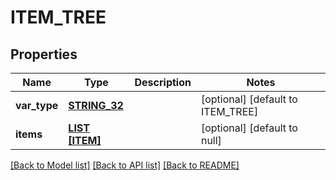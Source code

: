 # ITEM_TREE

## Properties
Name | Type | Description | Notes
------------ | ------------- | ------------- | -------------
**var_type** | [**STRING_32**](STRING_32.md) |  | [optional] [default to ITEM_TREE]
**items** | [**LIST [ITEM]**](Item.md) |  | [optional] [default to null]

[[Back to Model list]](../README.md#documentation-for-models) [[Back to API list]](../README.md#documentation-for-api-endpoints) [[Back to README]](../README.md)


